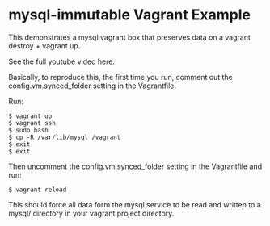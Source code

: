 # mysql-immutable Vagrant Example

This demonstrates a mysql vagrant box that preserves data on a vagrant destroy + vagrant up.

See the full youtube video here:

Basically, to reproduce this, the first time you run, comment out the config.vm.synced_folder setting in the Vagrantfile.

Run:

    $ vagrant up
    $ vagrant ssh
    $ sudo bash
    $ cp -R /var/lib/mysql /vagrant
    $ exit
    $ exit

Then uncomment the config.vm.synced_folder setting in the Vagrantfile and run:

    $ vagrant reload

This should force all data form the mysql service to be read and written to a mysql/ directory in your vagrant project directory.
